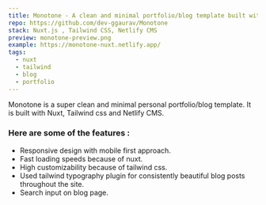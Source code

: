 ```yaml
---
title: Monotone - A clean and minimal portfolio/blog template built with nuxt,tailwind and netlify CMS.
repo: https://github.com/dev-ggaurav/Monotone
stack: Nuxt.js , Tailwind CSS, Netlify CMS
preview: monotone-preview.png
example: https://monotone-nuxt.netlify.app/
tags:
  - nuxt
  - tailwind
  - blog
  - portfolio
---
```


Monotone is a super clean and minimal personal portfolio/blog template. It is built with Nuxt, Tailwind css and Netlify CMS.

### Here are some of the features :

- Responsive design with mobile first approach.
- Fast loading speeds because of nuxt.
- High customizability because of tailwind css.
- Used tailwind typography plugin for consistently beautiful blog posts throughout the site.
- Search input on blog page.